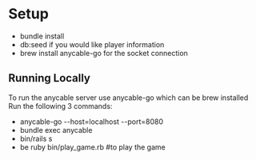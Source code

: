 # Setup

* bundle install
* db:seed if you would like player information 
* brew install anycable-go for the socket connection

## Running Locally

To run the anycable server use anycable-go which can be brew installed
Run the following 3 commands: 

* anycable-go --host=localhost --port=8080 
* bundle exec anycable
* bin/rails s
* be ruby bin/play_game.rb #to play the game

